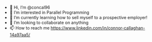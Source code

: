 - 👋 Hi, I’m @concal96
- 👀 I’m interested in Parallel Programming
- 🌱 I’m currently learning how to sell myself to a prospective employer!
- 💞️ I’m looking to collaborate on anything
- 📫 How to reach me https://www.linkedin.com/in/connor-callaghan-14a97aa5/

<!---
concal96/concal96 is a ✨ special ✨ repository because its `README.md` (this file) appears on your GitHub profile.
You can click the Preview link to take a look at your changes.
--->
